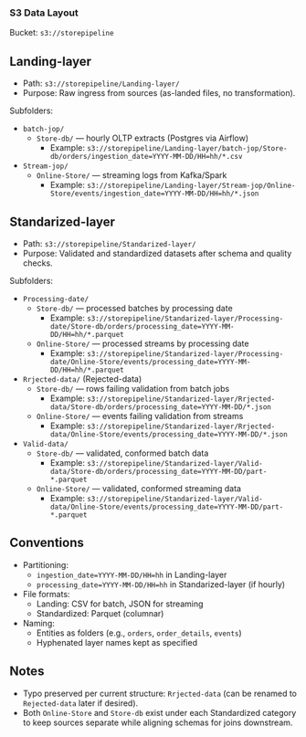 ### S3 Data Layout

Bucket: `s3://storepipeline`

## Landing-layer
- Path: `s3://storepipeline/Landing-layer/`
- Purpose: Raw ingress from sources (as-landed files, no transformation).

Subfolders:
- `batch-jop/`
  - `Store-db/` — hourly OLTP extracts (Postgres via Airflow)
    - Example: `s3://storepipeline/Landing-layer/batch-jop/Store-db/orders/ingestion_date=YYYY-MM-DD/HH=hh/*.csv`
- `Stream-jop/`
  - `Online-Store/` — streaming logs from Kafka/Spark
    - Example: `s3://storepipeline/Landing-layer/Stream-jop/Online-Store/events/ingestion_date=YYYY-MM-DD/HH=hh/*.json`

## Standarized-layer
- Path: `s3://storepipeline/Standarized-layer/`
- Purpose: Validated and standardized datasets after schema and quality checks.

Subfolders:
- `Processing-date/`
  - `Store-db/` — processed batches by processing date
    - Example: `s3://storepipeline/Standarized-layer/Processing-date/Store-db/orders/processing_date=YYYY-MM-DD/HH=hh/*.parquet`
  - `Online-Store/` — processed streams by processing date
    - Example: `s3://storepipeline/Standarized-layer/Processing-date/Online-Store/events/processing_date=YYYY-MM-DD/HH=hh/*.parquet`
- `Rrjected-data/` (Rejected-data)
  - `Store-db/` — rows failing validation from batch jobs
    - Example: `s3://storepipeline/Standarized-layer/Rrjected-data/Store-db/orders/processing_date=YYYY-MM-DD/*.json`
  - `Online-Store/` — events failing validation from streams
    - Example: `s3://storepipeline/Standarized-layer/Rrjected-data/Online-Store/events/processing_date=YYYY-MM-DD/*.json`
- `Valid-data/`
  - `Store-db/` — validated, conformed batch data
    - Example: `s3://storepipeline/Standarized-layer/Valid-data/Store-db/orders/processing_date=YYYY-MM-DD/part-*.parquet`
  - `Online-Store/` — validated, conformed streaming data
    - Example: `s3://storepipeline/Standarized-layer/Valid-data/Online-Store/events/processing_date=YYYY-MM-DD/part-*.parquet`

## Conventions
- Partitioning:
  - `ingestion_date=YYYY-MM-DD/HH=hh` in Landing-layer
  - `processing_date=YYYY-MM-DD/HH=hh` in Standarized-layer (if hourly)
- File formats:
  - Landing: CSV for batch, JSON for streaming
  - Standardized: Parquet (columnar)
- Naming:
  - Entities as folders (e.g., `orders`, `order_details`, `events`)
  - Hyphenated layer names kept as specified

## Notes
- Typo preserved per current structure: `Rrjected-data` (can be renamed to `Rejected-data` later if desired).
- Both `Online-Store` and `Store-db` exist under each Standardized category to keep sources separate while aligning schemas for joins downstream.
